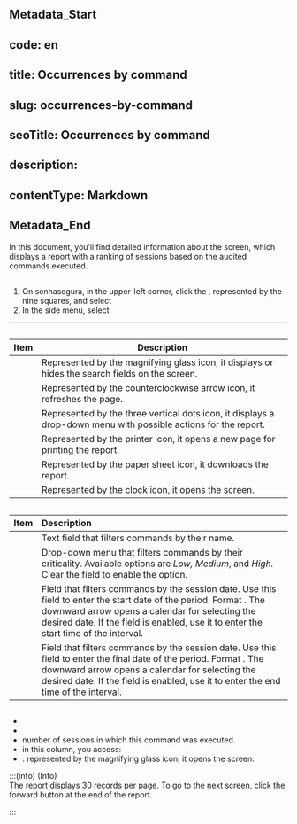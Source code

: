 ## Metadata_Start 
## code: en
## title: Occurrences by command 
## slug: occurrences-by-command 
## seoTitle: Occurrences by command 
## description:  
## contentType: Markdown 
## Metadata_End
In this document, you’ll find detailed information about the  screen, which displays a report with a ranking of sessions based on the audited commands executed.

## 

1. On senhasegura, in the upper-left corner, click the , represented by the nine squares, and select   
2. In the side menu, select 
 ***

## 

| Item | Description |
| ----- | ----- |
|  | Represented by the magnifying glass icon, it displays or hides the search fields on the screen. |
|  | Represented by the counterclockwise arrow icon, it refreshes the page. |
|  | Represented by the three vertical dots icon, it displays a drop-down menu with possible actions for the report. |
|  | Represented by the printer icon, it opens a new page for printing the report. |
|  | Represented by the paper sheet icon, it downloads the report. |
|  | Represented by the clock icon, it opens the  screen. |

## 

| Item | Description |
| :---- | :---- |
|  | Text field that filters commands by their name.  |
|  | Drop-down menu that filters commands by their criticality. Available options are *Low, Medium*, and *High.* Clear the field to enable the  option.  |
|  | Field that filters commands by the session date. Use this field to enter the start date of the period. Format . The downward arrow opens a calendar for selecting the desired date.  If the  field is enabled, use it to enter the start time of the interval. |
|  | Field that filters commands by the session date. Use this field to enter the final date of the period. Format . The downward arrow opens a calendar for selecting the desired date.  If the  field is enabled, use it to enter the end time of the interval.  |

## 

*   
*   
*  number of sessions in which this command was executed.  
*  in this column, you access:  
  * : represented by the magnifying glass icon, it opens the  screen.  
    

:::(info) (Info)  
The report displays 30 records per page. To go to the next screen, click the forward button at the end of the report.

:::